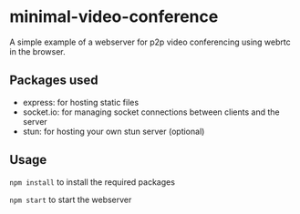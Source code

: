# minimal-video-conference
A simple example of a webserver for p2p video conferencing using webrtc in the browser.

## Packages used
* express: for hosting static files
* socket.io: for managing socket connections between clients and the server
* stun: for hosting your own stun server (optional)

## Usage
`npm install` to install the required packages

`npm start` to start the webserver
